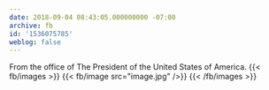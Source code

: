 ```yaml
---
date: 2018-09-04 08:43:05.000000000 -07:00
archive: fb
id: '1536075785'
weblog: false
---
```


From the office of The President of the United States of America.
{{< fb/images >}}
{{< fb/image src="image.jpg" />}}
{{< /fb/images >}}
